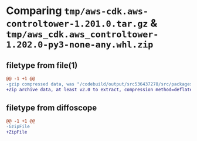 # Comparing `tmp/aws-cdk.aws-controltower-1.201.0.tar.gz` & `tmp/aws_cdk.aws_controltower-1.202.0-py3-none-any.whl.zip`

## filetype from file(1)

```diff
@@ -1 +1 @@
-gzip compressed data, was "/codebuild/output/src536437278/src/packages/@aws-cdk/aws-controltower/dist/python/aws-cdk.aws-controltower-1.201.0.tar", last modified: Wed May 10 17:09:02 2023, max compression
+Zip archive data, at least v2.0 to extract, compression method=deflate
```

## filetype from diffoscope

```diff
@@ -1 +1 @@
-GzipFile
+ZipFile
```

